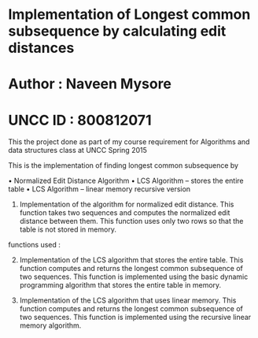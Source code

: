 # Implementation of Longest common subsequence by calculating edit distances
# Author : Naveen Mysore
# UNCC ID : 800812071

This the project done as part of my course requirement for Algorithms and data structures class at UNCC
Spring 2015

This is the implementation of finding longest common subsequence by

• Normalized Edit Distance Algorithm
• LCS Algorithm – stores the entire table
• LCS Algorithm – linear memory recursive version

1. Implementation of the algorithm for normalized edit distance.
This function takes two sequences and computes the normalized edit distance between them.
This function uses only two rows so that the table is not stored in memory.

functions used : 

2. Implementation of the LCS algorithm that stores the entire table.
This function computes and returns the longest common subsequence of two sequences. This
function is implemented using the basic dynamic programming algorithm that stores the entire table in memory.

3. Implementation of the LCS algorithm that uses linear memory.
This function computes and returns the longest common subsequence of two sequences. This
function is implemented using the recursive linear memory algorithm.

